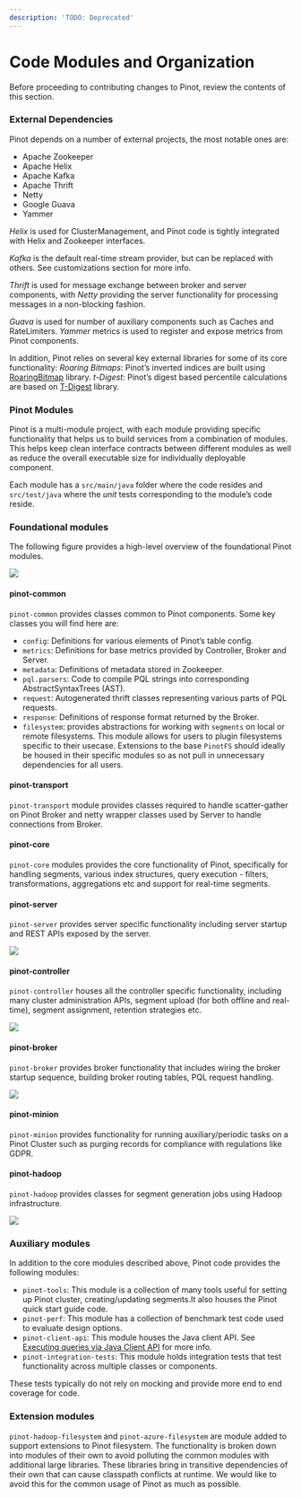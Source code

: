 ```yaml
---
description: 'TODO: Deprecated'
---
```


# Code Modules and Organization

Before proceeding to contributing changes to Pinot, review the contents of this section.

### External Dependencies

Pinot depends on a number of external projects, the most notable ones are:

* Apache Zookeeper
* Apache Helix
* Apache Kafka
* Apache Thrift
* Netty
* Google Guava
* Yammer

_Helix_ is used for ClusterManagement, and Pinot code is tightly integrated with Helix and Zookeeper interfaces.

_Kafka_ is the default real-time stream provider, but can be replaced with others. See customizations section for more info.

_Thrift_ is used for message exchange between broker and server components, with _Netty_ providing the server functionality for processing messages in a non-blocking fashion.

_Guava_ is used for number of auxiliary components such as Caches and RateLimiters. _Yammer_ metrics is used to register and expose metrics from Pinot components.

In addition, Pinot relies on several key external libraries for some of its core functionality: _Roaring Bitmaps_: Pinot’s inverted indices are built using [RoaringBitmap](https://github.com/RoaringBitmap/RoaringBitmap) library. _t-Digest_: Pinot’s digest based percentile calculations are based on [T-Digest](https://github.com/tdunning/t-digest) library.

### Pinot Modules

Pinot is a multi-module project, with each module providing specific functionality that helps us to build services from a combination of modules. This helps keep clean interface contracts between different modules as well as reduce the overall executable size for individually deployable component.

Each module has a `src/main/java` folder where the code resides and `src/test/java` where the _unit_ tests corresponding to the module’s code reside.

### Foundational modules

The following figure provides a high-level overview of the foundational Pinot modules.

![](../../.gitbook/assets/PinotFoundation.png)

#### pinot-common

`pinot-common` provides classes common to Pinot components. Some key classes you will find here are:

* `config`: Definitions for various elements of Pinot’s table config.
* `metrics`: Definitions for base metrics provided by Controller, Broker and Server.
* `metadata`: Definitions of metadata stored in Zookeeper.
* `pql.parsers`: Code to compile PQL strings into corresponding AbstractSyntaxTrees (AST).
* `request`: Autogenerated thrift classes representing various parts of PQL requests.
* `response`: Definitions of response format returned by the Broker.
* `filesystem`: provides abstractions for working with `segments` on local or remote filesystems. This module allows for users to plugin filesystems specific to their usecase. Extensions to the base `PinotFS` should ideally be housed in their specific modules so as not pull in unnecessary dependencies for all users.

#### pinot-transport

`pinot-transport` module provides classes required to handle scatter-gather on Pinot Broker and netty wrapper classes used by Server to handle connections from Broker.

#### pinot-core

`pinot-core` modules provides the core functionality of Pinot, specifically for handling segments, various index structures, query execution - filters, transformations, aggregations etc and support for real-time segments.

#### pinot-server

`pinot-server` provides server specific functionality including server startup and REST APIs exposed by the server.

![](../../.gitbook/assets/PinotServer.png)

#### pinot-controller

`pinot-controller` houses all the controller specific functionality, including many cluster administration APIs, segment upload (for both offline and real-time), segment assignment, retention strategies etc.

![](../../.gitbook/assets/PinotController.png)

#### pinot-broker

`pinot-broker` provides broker functionality that includes wiring the broker startup sequence, building broker routing tables, PQL request handling.

![](../../.gitbook/assets/PinotBroker.png)

#### pinot-minion

`pinot-minion` provides functionality for running auxiliary/periodic tasks on a Pinot Cluster such as purging records for compliance with regulations like GDPR.

#### pinot-hadoop

`pinot-hadoop` provides classes for segment generation jobs using Hadoop infrastructure.

![](../../.gitbook/assets/PinotMinionHadoop.png)

### Auxiliary modules

In addition to the core modules described above, Pinot code provides the following modules:

* `pinot-tools`: This module is a collection of many tools useful for setting up Pinot cluster, creating/updating segments.It also houses the Pinot quick start guide code.
* `pinot-perf`: This module has a collection of benchmark test code used to evaluate design options.
* `pinot-client-api`: This module houses the Java client API. See [Executing queries via Java Client API](../../users/clients/java.md) for more info.
* `pinot-integration-tests`: This module holds integration tests that test functionality across multiple classes or components.

These tests typically do not rely on mocking and provide more end to end coverage for code.

### Extension modules

`pinot-hadoop-filesystem` and `pinot-azure-filesystem` are module added to support extensions to Pinot filesystem. The functionality is broken down into modules of their own to avoid polluting the common modules with additional large libraries. These libraries bring in transitive dependencies of their own that can cause classpath conflicts at runtime. We would like to avoid this for the common usage of Pinot as much as possible.
